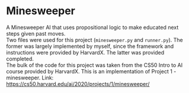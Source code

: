 # Minesweeper
A Minesweeper AI that uses propositional logic to make educated next steps given past moves. </br>
Two files were used for this project (`minesweeper.py` and `runner.py`). The former was largely implemented by myself, since the framework and instructions were provided by HarvardX. The latter was provided completed. </br>
The bulk of the code for this project was taken from the CS50 Intro to AI course provided by HarvardX. This is an implementation of Project 1 - minesweeper.
Link: https://cs50.harvard.edu/ai/2020/projects/1/minesweeper/
